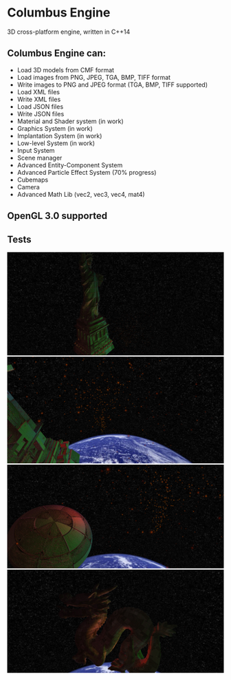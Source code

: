# Columbus Engine
3D cross-platform engine, written in C++14
## Columbus Engine can:
* Load 3D models from CMF format
* Load images from PNG, JPEG, TGA, BMP, TIFF format
* Write images to PNG and JPEG format (TGA, BMP, TIFF supported)
* Load XML files
* Write XML files
* Load JSON files
* Write JSON files
* Material and Shader system (in work)
* Graphics System (in work)
* Implantation System (in work)
* Low-level System (in work)
* Input System
* Scene manager
* Advanced Entity-Component System
* Advanced Particle Effect System (70% progress)
* Cubemaps
* Camera
* Advanced Math Lib (vec2, vec3, vec4, mat4)

## OpenGL 3.0 supported

## Tests
![Optional Text](./Data/Tests/1.jpg)
![Optional Text](./Data/Tests/2.jpg)
![Optional Text](./Data/Tests/3.jpg)
![Optional Text](./Data/Tests/4.jpg)